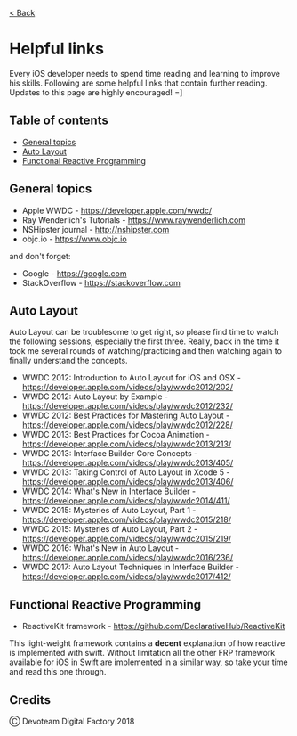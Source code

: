 [< Back](../README.md)

# Helpful links

Every iOS developer needs to spend time reading and learning to improve his skills. Following are some helpful links that contain further reading. Updates to this page are highly encouraged! =]

## Table of contents

* [General topics](#general-topics)
* [Auto Layout](#auto-layout)
* [Functional Reactive Programming](#functional-reactive-programming)

## General topics

* Apple WWDC - https://developer.apple.com/wwdc/
* Ray Wenderlich's Tutorials - https://www.raywenderlich.com
* NSHipster journal - http://nshipster.com
* objc.io - https://www.objc.io

and don't forget:

* Google - https://google.com
* StackOverflow - https://stackoverflow.com

## Auto Layout

Auto Layout can be troublesome to get right, so please find time to watch the following sessions, especially the first three. Really, back in the time it took me several rounds of watching/practicing and then watching again to finally understand the concepts.

* WWDC 2012: Introduction to Auto Layout for iOS and OSX - https://developer.apple.com/videos/play/wwdc2012/202/
* WWDC 2012: Auto Layout by Example - https://developer.apple.com/videos/play/wwdc2012/232/
* WWDC 2012: Best Practices for Mastering Auto Layout - https://developer.apple.com/videos/play/wwdc2012/228/
* WWDC 2013: Best Practices for Cocoa Animation - https://developer.apple.com/videos/play/wwdc2013/213/
* WWDC 2013: Interface Builder Core Concepts - https://developer.apple.com/videos/play/wwdc2013/405/
* WWDC 2013: Taking Control of Auto Layout in Xcode 5 - https://developer.apple.com/videos/play/wwdc2013/406/
* WWDC 2014: What's New in Interface Builder - https://developer.apple.com/videos/play/wwdc2014/411/
* WWDC 2015: Mysteries of Auto Layout, Part 1 - https://developer.apple.com/videos/play/wwdc2015/218/
* WWDC 2015: Mysteries of Auto Layout, Part 2 - https://developer.apple.com/videos/play/wwdc2015/219/
* WWDC 2016: What's New in Auto Layout - https://developer.apple.com/videos/play/wwdc2016/236/
* WWDC 2017: Auto Layout Techniques in Interface Builder - https://developer.apple.com/videos/play/wwdc2017/412/

## Functional Reactive Programming

* ReactiveKit framework - https://github.com/DeclarativeHub/ReactiveKit

This light-weight framework contains a __decent__ explanation of how reactive is implemented with swift. Without limitation all the other FRP framework available for iOS in Swift are implemented in a similar way, so take your time and read this one through.

## Credits

Ⓒ Devoteam Digital Factory 2018
